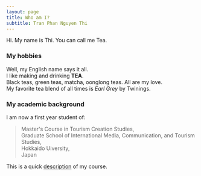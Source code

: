```yaml
---
layout: page
title: Who am I?
subtitle: Tran Phan Nguyen Thi
---
```


Hi. My name is Thi. You can call me Tea. 

### My hobbies

Well, my English name says it all.   
I like making and drinking **TEA**.   
Black teas, green teas, matcha, oonglong teas. All are my love.   
My favorite tea blend of all times is *Earl Grey* by Twinings.   

### My academic background

I am now a first year student of:  
>Master's Course in Tourism Creation Studies,   
>Graduate School of International Media, Communication, and Tourism Studies,   
>Hokkaido Uiversity,   
>Japan


This is a quick [description](https://www.imc.hokudai.ac.jp/english/academics/studies_courses/tourism_creation.html) of my course.  
